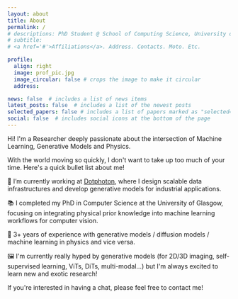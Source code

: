 ```yaml
---
layout: about
title: About
permalink: /
# descriptions: PhD Student @ School of Computing Science, University of Glasgow <br> <a href="https://www.dcs.gla.ac.uk/~rod/">Inference, Dynamics and Interaction Group</a> <br> <a href="https://www.physics.gla.ac.uk/xtremeLight/">Xtreme Light Group</a> <br> Researcher @ <a href="https://www.dotphoton.com/">DotPhoton</a> <br> Co-organizer @ <a href="https://aiaudit.org">aiaudit.org </a> 
# subtitle: 
# <a href='#'>Affiliations</a>. Address. Contacts. Moto. Etc.

profile:
  align: right
  image: prof_pic.jpg
  image_circular: false # crops the image to make it circular
  address: 

news: false  # includes a list of news items
latest_posts: false  # includes a list of the newest posts
selected_papers: false # includes a list of papers marked as "selected={true}"
social: false  # includes social icons at the bottom of the page
---
```


<!-- Hi! I'm Marco Aversa, a Research Scientist deeply passionate about the intersection of Machine Learning, Generative Models and Physics. I'm currently at the end of my PhD in Computer Science at the University of Glasgow, with a focus on Deep Learning for Computer Vision. My background in Physics drives my curiosity, especially when it comes to understanding the mysteries of neural networks. Often, these networks are seen as "black boxes," but I'm determined to use my physical insights to shed light on their workings. During my academic journey, I incorporated physical priors into machine learning architectures, aiming to embed knowledge of partially known systems directly into the learning processes.

My interests span across Data-Centric AI, Physics-Infused Neural Networks, Generative Models and Optical Neural Networks. Each of these domains represents a step towards bridging the gap between the deterministic world of physics and the evolving landscape of machine learning.  -->

Hi! I'm a Researcher deeply passionate about the intersection of Machine Learning, Generative Models and Physics. 

With the world moving so quickly, I don't want to take up too much of your time. Here's a quick bullet list about me!

💼 I’m currently working at [Dotphoton](https://www.dotphoton.com), where I design scalable data infrastructures and develop generative models for industrial applications.

📚 I completed my PhD in Computer Science at the University of Glasgow, focusing on integrating physical prior knowledge into machine learning workflows for computer vision.

🔬 3+ years of experience with generative models / diffusion models / machine learning in physics and vice versa.

🖼️ I'm currently really hyped by generative models (for 2D/3D imaging, self-supervised learning, ViTs, DiTs, multi-modal...) but I'm always excited to learn new and exotic research!

If you're interested in having a chat, please feel free to contact me! 